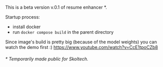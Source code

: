 This is a beta version v.0.1 of resume enhancer *.

Startup process:
* install docker
* run `docker compose build` in the parent directory

Since image's build is pretty big (because of the model weights) you can watch the demo first :)
https://www.youtube.com/watch?v=CcE1tpoCZb8

 ###### * Temporarily made public for Skoltech.
